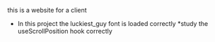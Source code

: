 this is a website for a client


* In this project the luckiest_guy font is loaded correctly
*study the useScrollPosition hook correctly
